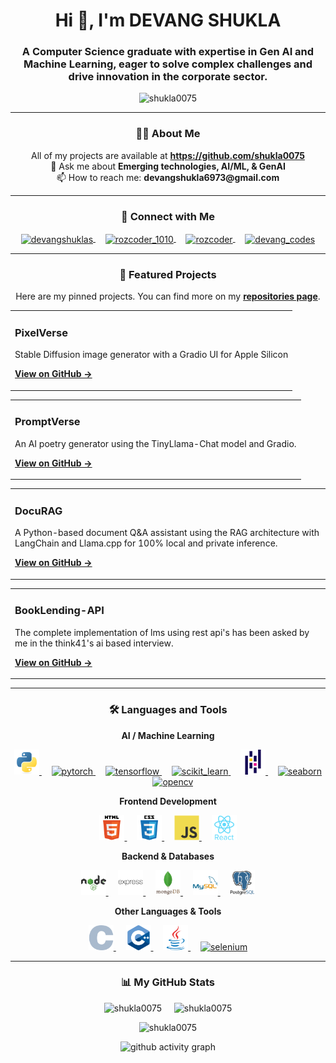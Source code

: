 <div align="center">

  <h1>Hi 👋, I'm DEVANG SHUKLA</h1>
  
  <h3>A Computer Science graduate with expertise in Gen AI and Machine Learning, eager to solve complex challenges and drive innovation in the corporate sector.</h3>
  
  <p>
    <img src="https://komarev.com/ghpvc/?username=shukla0075&label=Profile%20views&color=0e75b6&style=flat" alt="shukla0075" />
  </p>

</div>

---

<div align="center">

  ### 👨‍💻 About Me
  
  <p>
    All of my projects are available at <b><a href="https://github.com/shukla0075">https://github.com/shukla0075</a></b>
    <br />
    💬 Ask me about <b>Emerging technologies, AI/ML, & GenAI</b>
    <br />
    📫 How to reach me: <b>devangshukla6973@gmail.com</b>
  </p>

</div>

---

<div align="center">

  ### 🤝 Connect with Me
  
  <p>
    <a href="https://www.linkedin.com/in/devangshuklas/" target="blank">
      <img align="center" src="https://raw.githubusercontent.com/rahuldkjain/github-profile-readme-generator/master/src/images/icons/Social/linked-in-alt.svg" alt="devangshuklas" height="30" width="40" />
    </a>
    &nbsp;&nbsp;&nbsp;
    <a href="https://www.codechef.com/users/rozcoder_1010" target="blank">
      <img align="center" src="https://cdn.jsdelivr.net/npm/simple-icons@3.1.0/icons/codechef.svg" alt="rozcoder_1010" height="30" width="40" />
    </a>
    &nbsp;&nbsp;&nbsp;
    <a href="https://codeforces.com/profile/rozcoder" target="blank">
      <img align="center" src="https://raw.githubusercontent.com/rahuldkjain/github-profile-readme-generator/master/src/images/icons/Social/codeforces.svg" alt="rozcoder" height="30" width="40" />
    </a>
    &nbsp;&nbsp;&nbsp;
    <a href="https://leetcode.com/u/devang_codes/" target="blank">
      <img align="center" src="https://raw.githubusercontent.com/rahuldkjain/github-profile-readme-generator/master/src/images/icons/Social/leet-code.svg" alt="devang_codes" height="30" width="40" />
    </a>
  </p>

</div>

---

<div align="center">

  ### 🚀 Featured Projects
  
  <p>Here are my pinned projects. You can find more on my <b><a href="https://github.com/shukla0075?tab=repositories">repositories page</a></b>.</p>

</div>

<table>
  <tr>
    <td>
      <h3>PixelVerse</h3>
      <p>
        Stable Diffusion image generator with a Gradio UI for Apple Silicon
      </p>
      <p>
        <a href="https://github.com/shukla0075/PixelVerse"><b>View on GitHub →</b></a>
      </p>
    </td>
  </tr>
</table>
  
<table>
  <tr>
    <td>
      <h3>PromptVerse</h3>
      <p>
        An AI poetry generator using the TinyLlama-Chat model and Gradio.
      </p>
      <p>
        <a href="https://github.com/shukla0075/PromptVerse"><b>View on GitHub →</b></a>
      </p>
    </td>
  </tr>
</table>

<table>
  <tr>
    <td>
      <h3>DocuRAG</h3>
      <p>
        A Python-based document Q&A assistant using the RAG architecture with LangChain and Llama.cpp for 100% local and private inference.
      </p>
      <p>
        <a href="https://github.com/shukla0075/DocuRAG"><b>View on GitHub →</b></a>
      </p>
    </td>
  </tr>
</table>

<table>
  <tr>
    <td>
      <h3>BookLending-API</h3>
      <p>
        The complete implementation of lms using rest api's has been asked by me in the think41's ai based interview.
      </p>
      <p>
        <a href="https://github.com/shukla0075/BookLending-API"><b>View on GitHub →</b></a>
      </p>
    </td>
  </tr>
</table>

---

<div align="center">

  ### 🛠️ Languages and Tools
  
  <p><b>AI / Machine Learning</b></p>
  <p>
    <a href="https://www.python.org" target="_blank" rel="noreferrer"> <img src="https://raw.githubusercontent.com/devicons/devicon/master/icons/python/python-original.svg" alt="python" width="40" height="40"/> </a>
    &nbsp;&nbsp;&nbsp;
    <a href="https://pytorch.org/" target="_blank" rel="noreferrer"> <img src="https://www.vectorlogo.zone/logos/pytorch/pytorch-icon.svg" alt="pytorch" width="40" height="40"/> </a>
    &nbsp;&nbsp;&nbsp;
    <a href="https://www.tensorflow.org" target="_blank" rel="noreferrer"> <img src="https://www.vectorlogo.zone/logos/tensorflow/tensorflow-icon.svg" alt="tensorflow" width="40" height="40"/> </a>
    &nbsp;&nbsp;&nbsp;
    <a href="https://scikit-learn.org/" target="_blank" rel="noreferrer"> <img src="https://upload.wikimedia.org/wikipedia/commons/0/05/Scikit_learn_logo_small.svg" alt="scikit_learn" width="40" height="40"/> </a>
    &nbsp;&nbsp;&nbsp;
    <a href="https://pandas.pydata.org/" target="_blank" rel="noreferrer"> <img src="https://raw.githubusercontent.com/devicons/devicon/2ae2a900d2f041da66e950e4d48052658d850630/icons/pandas/pandas-original.svg" alt="pandas" width="40" height="40"/> </a>
    &nbsp;&nbsp;&nbsp;
    <a href="https://seaborn.pydata.org/" target="_blank" rel="noreferrer"> <img src="https://seaborn.pydata.org/_images/logo-mark-lightbg.svg" alt="seaborn" width="40" height="40"/> </a>
    &nbsp;&nbsp;&nbsp;
    <a href="https://opencv.org/" target="_blank" rel="noreferrer"> <img src="https://www.vectorlogo.zone/logos/opencv/opencv-icon.svg" alt="opencv" width="40" height="40"/> </a>
  </p>

  <p><b>Frontend Development</b></p>
  <p>
    <a href="https://www.w3.org/html/" target="_blank" rel="noreferrer"> <img src="https://raw.githubusercontent.com/devicons/devicon/master/icons/html5/html5-original-wordmark.svg" alt="html5" width="40" height="40"/> </a>
    &nbsp;&nbsp;&nbsp;
    <a href="https://www.w3schools.com/css/" target="_blank" rel="noreferrer"> <img src="https://raw.githubusercontent.com/devicons/devicon/master/icons/css3/css3-original-wordmark.svg" alt="css3" width="40" height="40"/> </a>
    &nbsp;&nbsp;&nbsp;
    <a href="https://developer.mozilla.org/en-US/docs/Web/JavaScript" target="_blank" rel="noreferrer"> <img src="https://raw.githubusercontent.com/devicons/devicon/master/icons/javascript/javascript-original.svg" alt="javascript" width="40" height="40"/> </a>
    &nbsp;&nbsp;&nbsp;
    <a href="httpss://reactjs.org/" target="_blank" rel="noreferrer"> <img src="https://raw.githubusercontent.com/devicons/devicon/master/icons/react/react-original-wordmark.svg" alt="react" width="40" height="40"/> </a>
  </p>

  <p><b>Backend & Databases</b></p>
  <p>
    <a href="https://nodejs.org" target="_blank" rel="noreferrer"> <img src="https://raw.githubusercontent.com/devicons/devicon/master/icons/nodejs/nodejs-original-wordmark.svg" alt="nodejs" width="40" height="40"/> </a>
    &nbsp;&nbsp;&nbsp;
    <a href="https://expressjs.com" target="_blank" rel="noreferrer"> <img src="https://raw.githubusercontent.com/devicons/devicon/master/icons/express/express-original-wordmark.svg" alt="express" width="40" height="40"/> </a>
    &nbsp;&nbsp;&nbsp;
    <a href="httpss://www.mongodb.com/" target="_blank" rel="noreferrer"> <img src="https://raw.githubusercontent.com/devicons/devicon/master/icons/mongodb/mongodb-original-wordmark.svg" alt="mongodb" width="40" height="40"/> </a>
    &nbsp;&nbsp;&nbsp;
    <a href="https://www.mysql.com/" target="_blank" rel="noreferrer"> <img src="https://raw.githubusercontent.com/devicons/devicon/master/icons/mysql/mysql-original-wordmark.svg" alt="mysql" width="40" height="40"/> </a>
    &nbsp;&nbsp;&nbsp;
    <a href="httpss://www.postgresql.org" target="_blank" rel="noreferrer"> <img src="https://raw.githubusercontent.com/devicons/devicon/master/icons/postgresql/postgresql-original-wordmark.svg" alt="postgresql" width="40" height="40"/> </a>
  </p>
  
  <p><b>Other Languages & Tools</b></p>
  <p>
    <a href="httpss://www.cprogramming.com/" target="_blank" rel="noreferrer"> <img src="https://raw.githubusercontent.com/devicons/devicon/master/icons/c/c-original.svg" alt="c" width="40" height="40"/> </a>
    &nbsp;&nbsp;&nbsp;
    <a href="httpss://www.w3schools.com/cpp/" target="_blank" rel="noreferrer"> <img src="https://raw.githubusercontent.com/devicons/devicon/master/icons/cplusplus/cplusplus-original.svg" alt="cplusplus" width="40" height="40"/> </a>
    &nbsp;&nbsp;&nbsp;
    <a href="httpss://www.java.com" target="_blank" rel="noreferrer"> <img src="https://raw.githubusercontent.com/devicons/devicon/master/icons/java/java-original.svg" alt="java" width="40" height="40"/> </a>
    &nbsp;&nbsp;&nbsp;
    <a href="https://www.selenium.dev" target="_blank" rel="noreferrer"> <img src="httpss://raw.githubusercontent.com/detain/svg-logos/780f25886640cef088af994181646db2f6b1a3f8/svg/selenium-logo.svg" alt="selenium" width="40" height="40"/> </a>
  </p>

</div>

---

<div align="center">

  ### 📊 My GitHub Stats
  
  <p>
    <img src="https://github-readme-stats.vercel.app/api?username=shukla0075&show_icons=true&locale=en" alt="shukla0075" />
    &nbsp;&nbsp;&nbsp;
    <img src="https://github-readme-stats.vercel.app/api/top-langs?username=shukla0075&show_icons=true&locale=en&layout=compact" alt="shukla0075" />
  </p>
  <p>
    <img src="https://github-readme-streak-stats.herokuapp.com/?user=shukla0075&" alt="shukla0075" />
  </p>
  <p>
    <img src="https://github-readme-activity-graph.vercel.app/graph?username=shukla0075&theme=github" alt="github activity graph" />
  </p>

</div>
